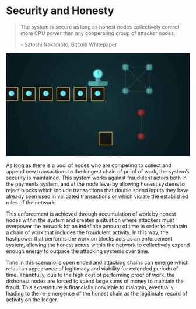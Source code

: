 # Security and Honesty

> The system is secure as long as honest nodes collectively control more CPU power than any cooperating group of attacker nodes.
>
> \- Satoshi Nakamoto, Bitcoin Whitepaper

![](<../.gitbook/assets/Theory - Introduction - Security and Honesty.gif>)

As long as there is a pool of nodes who are competing to collect and append new transactions to the longest chain of proof of work, the system’s security is maintained. This system works against fraudulent actors both in the payments system, and at the node level by allowing honest systems to reject blocks which include transactions that double spend inputs they have already seen used in validated transactions or which violate the established rules of the network.

This enforcement is achieved through accumulation of work by honest nodes within the system and creates a situation where attackers must overpower the network for an indefinite amount of time in order to maintain a chain of work that includes the fraudulent activity. In this way, the hashpower that performs the work on blocks acts as an enforcement system, allowing the honest actors within the network to collectively expend enough energy to outpace the attacking systems over time.

Time in this scenario is open ended and attacking chains can emerge which retain an appearance of legitimacy and viability for extended periods of time. Thankfully, due to the high cost of performing proof of work, the dishonest nodes are forced to spend large sums of money to maintain the fraud. This expenditure is financially nonviable to maintain, eventually leading to the re-emergence of the honest chain as the legitimate record of activity on the ledger.
